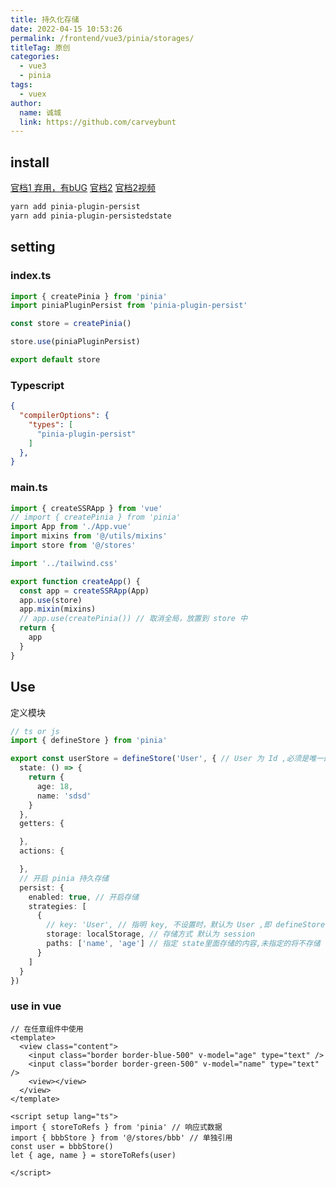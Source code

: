 ```yaml
---
title: 持久化存储
date: 2022-04-15 10:53:26
permalink: /frontend/vue3/pinia/storages/
titleTag: 原创
categories: 
  - vue3
  - pinia
tags: 
  - vuex
author: 
  name: 诚城
  link: https://github.com/carveybunt
---
```


## install

[官档1 弃用，有bUG](https://seb-l.github.io/pinia-plugin-persist/)
[官档2](https://prazdevs.github.io/pinia-plugin-persistedstate/zh/guide/)
[官档2视频](https://www.bilibili.com/video/BV1xK411y7fX/?spm_id_from=333.337.search-card.all.click&vd_source=cf990de380ee2e1b26ff001353a0f95f)

```sh
yarn add pinia-plugin-persist
yarn add pinia-plugin-persistedstate
```

## setting

### index.ts

```ts
import { createPinia } from 'pinia'
import piniaPluginPersist from 'pinia-plugin-persist'

const store = createPinia()

store.use(piniaPluginPersist)

export default store
```

### Typescript

```json
{
  "compilerOptions": {
    "types": [
      "pinia-plugin-persist"
    ]
  },
}
```

### main.ts

```ts
import { createSSRApp } from 'vue'
// import { createPinia } from 'pinia'
import App from './App.vue'
import mixins from '@/utils/mixins'
import store from '@/stores'

import '../tailwind.css'

export function createApp() {
  const app = createSSRApp(App)
  app.use(store)
  app.mixin(mixins)
  // app.use(createPinia()) // 取消全局，放置到 store 中
  return {
    app
  }
}
```

## Use

定义模块

```ts
// ts or js
import { defineStore } from 'pinia'

export const userStore = defineStore('User', { // User 为 Id ,必须是唯一的
  state: () => {
    return {
      age: 18,
      name: 'sdsd'
    }
  },
  getters: {

  },
  actions: {

  },
  // 开启 pinia 持久存储
  persist: {
    enabled: true, // 开启存储
    strategies: [
      {
        // key: 'User', // 指明 key, 不设置时，默认为 User ,即 defineStore Id
        storage: localStorage, // 存储方式 默认为 session
        paths: ['name', 'age'] // 指定 state里面存储的内容,未指定的将不存储
      }
    ]
  }
})

```

### use in vue

```vue
// 在任意组件中使用
<template>
  <view class="content">
    <input class="border border-blue-500" v-model="age" type="text" />
    <input class="border border-green-500" v-model="name" type="text" />
    <view></view>
  </view>
</template>

<script setup lang="ts">
import { storeToRefs } from 'pinia' // 响应式数据
import { bbbStore } from '@/stores/bbb' // 单独引用
const user = bbbStore()
let { age, name } = storeToRefs(user)

</script>
```
